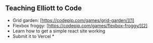 ## Teaching Elliott to Code

* Grid garden: [https://codepip.com/games/grid-garden/][1]
* Flexbox froggy: [https://codepip.com/games/flexbox-froggy/][2]
* Learn how to get a simple react site working
* Submit it to Vercel
\* 

[1]:	https://codepip.com/games/grid-garden/
[2]:	https://codepip.com/games/flexbox-froggy/